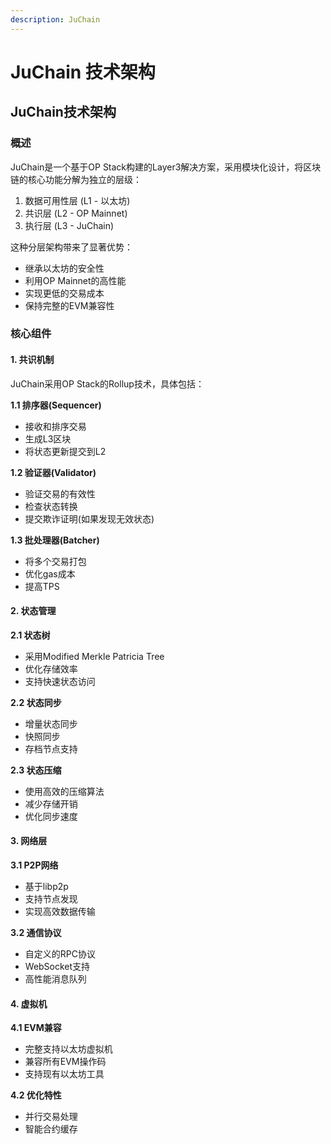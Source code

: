 ```yaml
---
description: JuChain
---
```


# JuChain 技术架构

## JuChain技术架构

### 概述

JuChain是一个基于OP Stack构建的Layer3解决方案，采用模块化设计，将区块链的核心功能分解为独立的层级：

1. 数据可用性层 (L1 - 以太坊)
2. 共识层 (L2 - OP Mainnet)
3. 执行层 (L3 - JuChain)

这种分层架构带来了显著优势：

* 继承以太坊的安全性
* 利用OP Mainnet的高性能
* 实现更低的交易成本
* 保持完整的EVM兼容性

### 核心组件

#### 1. 共识机制

JuChain采用OP Stack的Rollup技术，具体包括：

**1.1 排序器(Sequencer)**

* 接收和排序交易
* 生成L3区块
* 将状态更新提交到L2

**1.2 验证器(Validator)**

* 验证交易的有效性
* 检查状态转换
* 提交欺诈证明(如果发现无效状态)

**1.3 批处理器(Batcher)**

* 将多个交易打包
* 优化gas成本
* 提高TPS

#### 2. 状态管理

**2.1 状态树**

* 采用Modified Merkle Patricia Tree
* 优化存储效率
* 支持快速状态访问

**2.2 状态同步**

* 增量状态同步
* 快照同步
* 存档节点支持

**2.3 状态压缩**

* 使用高效的压缩算法
* 减少存储开销
* 优化同步速度

#### 3. 网络层

**3.1 P2P网络**

* 基于libp2p
* 支持节点发现
* 实现高效数据传输

**3.2 通信协议**

* 自定义的RPC协议
* WebSocket支持
* 高性能消息队列

#### 4. 虚拟机

**4.1 EVM兼容**

* 完整支持以太坊虚拟机
* 兼容所有EVM操作码
* 支持现有以太坊工具

**4.2 优化特性**

* 并行交易处理
* 智能合约缓存
